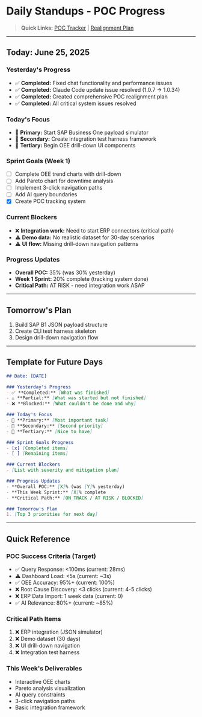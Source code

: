 # Daily Standups - POC Progress

> **Quick Links:** [POC Tracker](./POC-TRACKER.md) | [Realignment Plan](./REALIGNMENT-PLAN.md)

---

## Today: June 25, 2025

### Yesterday's Progress
- ✅ **Completed:** Fixed chat functionality and performance issues
- ✅ **Completed:** Claude Code update issue resolved (1.0.7 → 1.0.34)
- ✅ **Completed:** Created comprehensive POC realignment plan
- ✅ **Completed:** All critical system issues resolved

### Today's Focus
- 🎯 **Primary:** Start SAP Business One payload simulator
- 🎯 **Secondary:** Create integration test harness framework
- 🎯 **Tertiary:** Begin OEE drill-down UI components

### Sprint Goals (Week 1)
- [ ] Complete OEE trend charts with drill-down
- [ ] Add Pareto chart for downtime analysis  
- [ ] Implement 3-click navigation paths
- [ ] Add AI query boundaries
- [x] Create POC tracking system

### Current Blockers
- ❌ **Integration work:** Need to start ERP connectors (critical path)
- ⚠️ **Demo data:** No realistic dataset for 30-day scenarios
- ⚠️ **UI flow:** Missing drill-down navigation patterns

### Progress Updates
- **Overall POC:** 35% (was 30% yesterday)
- **Week 1 Sprint:** 20% complete (tracking system done)
- **Critical Path:** AT RISK - need integration work ASAP

---

## Tomorrow's Plan
1. Build SAP B1 JSON payload structure
2. Create CLI test harness skeleton
3. Design drill-down navigation flow

---

## Template for Future Days

```markdown
## Date: [DATE]

### Yesterday's Progress
- ✅ **Completed:** [What was finished]
- ⚠️ **Partial:** [What was started but not finished]
- ❌ **Blocked:** [What couldn't be done and why]

### Today's Focus
- 🎯 **Primary:** [Most important task]
- 🎯 **Secondary:** [Second priority]
- 🎯 **Tertiary:** [Nice to have]

### Sprint Goals Progress
- [x] [Completed items]
- [ ] [Remaining items]

### Current Blockers
- [List with severity and mitigation plan]

### Progress Updates
- **Overall POC:** [X]% (was [Y]% yesterday)
- **This Week Sprint:** [X]% complete
- **Critical Path:** [ON TRACK / AT RISK / BLOCKED]

### Tomorrow's Plan
1. [Top 3 priorities for next day]
```

---

## Quick Reference

### POC Success Criteria (Target)
- ✅ Query Response: <100ms (current: 28ms)
- ⚠️ Dashboard Load: <5s (current: ~3s)
- ✅ OEE Accuracy: 95%+ (current: 100%)
- ❌ Root Cause Discovery: <3 clicks (current: 4-5 clicks)
- ❌ ERP Data Import: 1 week data (current: 0)
- ✅ AI Relevance: 80%+ (current: ~85%)

### Critical Path Items
1. ❌ ERP integration (JSON simulator)
2. ❌ Demo dataset (30 days)
3. ❌ UI drill-down navigation
4. ❌ Integration test harness

### This Week's Deliverables
- Interactive OEE charts
- Pareto analysis visualization
- AI query constraints
- 3-click navigation paths
- Basic integration framework